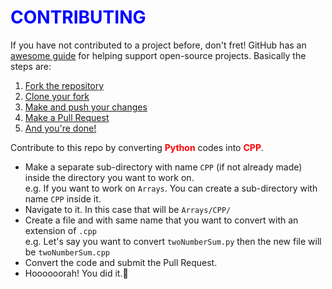 # <span style="color:blue">CONTRIBUTING</span>

If you have not contributed to a project before, don't fret! GitHub has an
[awesome guide](https://guides.github.com/activities/forking/) for helping
support open-source projects. Basically the steps are:

1. [Fork the repository](https://guides.github.com/activities/forking/#fork)
2. [Clone your fork](https://guides.github.com/activities/forking/#clone)
3. [Make and push your changes](https://guides.github.com/activities/forking/#making-changes)
4. [Make a Pull Request](https://guides.github.com/activities/forking/#making-a-pull-request)
5. [And you're done!](https://guides.github.com/activities/forking/#huzzah)

Contribute to this repo by converting <span style="color:red">**Python**</span> codes into <span style="color:red">**CPP**</span>.

- Make a separate sub-directory with name <code>CPP</code> (if not already made) inside the directory you want to work on. <br> e.g. If you want to work on <code>Arrays</code>. You can create a sub-directory with name <code>CPP</code> inside it.
- Navigate to it. In this case that will be <code>Arrays/CPP/</code>
- Create a file and with same name that you want to convert with an extension of <code>.cpp</code> <br> e.g. Let's say you want to convert <code>twoNumberSum.py</code> then the new file will be <code>twoNumberSum.cpp</code>
- Convert the code and submit the Pull Request.
- Hoooooorah! You did it.🥳

<!--

---

## Code of Conduct

Please note we have a code of conduct, please follow it in all your interactions with the project.

### Our Pledge

In the interest of fostering an open and welcoming environment, we as
contributors and maintainers pledge to making participation in our project and
our community a harassment-free experience for everyone, regardless of age, body
size, disability, ethnicity, gender identity and expression, level of experience,
nationality, personal appearance, race, religion, or sexual identity and
orientation.

### Our Standards

Examples of behavior that contributes to creating a positive environment
include:

- Using welcoming and inclusive language
- Being respectful of differing viewpoints and experiences
- Gracefully accepting constructive criticism
- Focusing on what is best for the community
- Showing empathy towards other community members

Examples of unacceptable behavior by participants include:

- The use of sexualized language or imagery and unwelcome sexual attention or
  advances
- Trolling, insulting/derogatory comments, and personal or political attacks
- Public or private harassment
- Publishing others' private information, such as a physical or electronic
  address, without explicit permission
- Other conduct which could reasonably be considered inappropriate in a
  professional setting

### Our Responsibilities

Project maintainers are responsible for clarifying the standards of acceptable
behavior and are expected to take appropriate and fair corrective action in
response to any instances of unacceptable behavior.

Project maintainers have the right and responsibility to remove, edit, or
reject comments, commits, code, wiki edits, issues, and other contributions
that are not aligned to this Code of Conduct, or to ban temporarily or
permanently any contributor for other behaviors that they deem inappropriate,
threatening, offensive, or harmful.

### Scope

This Code of Conduct applies both within project spaces and in public spaces
when an individual is representing the project or its community. Examples of
representing a project or community include using an official project e-mail
address, posting via an official social media account, or acting as an appointed
representative at an online or offline event. Representation of a project may be
further defined and clarified by project maintainers.

### Enforcement

Instances of abusive, harassing, or otherwise unacceptable behavior may be
reported by contacting the project team at [INSERT EMAIL ADDRESS]. All
complaints will be reviewed and investigated and will result in a response that
is deemed necessary and appropriate to the circumstances. The project team is
obligated to maintain confidentiality with regard to the reporter of an incident.
Further details of specific enforcement policies may be posted separately.

Project maintainers who do not follow or enforce the Code of Conduct in good
faith may face temporary or permanent repercussions as determined by other
members of the project's leadership.

### Attribution

This Code of Conduct is adapted from the [Contributor Covenant][homepage], version 1.4,
available at [http://contributor-covenant.org/version/1/4][version]

[homepage]: http://contributor-covenant.org
[version]: http://contributor-covenant.org/version/1/4/

-->
